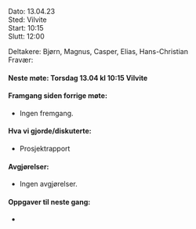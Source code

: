 Dato: 13.04.23  
Sted: Vilvite   
Start: 10:15   
Slutt: 12:00  

Deltakere: Bjørn, Magnus, Casper, Elias, Hans-Christian  
Fravær:  

#### Neste møte: Torsdag 13.04 kl 10:15 Vilvite

#### Framgang siden forrige møte:
- Ingen fremgang.


#### Hva vi gjorde/diskuterte:
- Prosjektrapport

#### Avgjørelser: 
- Ingen avgjørelser.


#### Oppgaver til neste gang:
- 